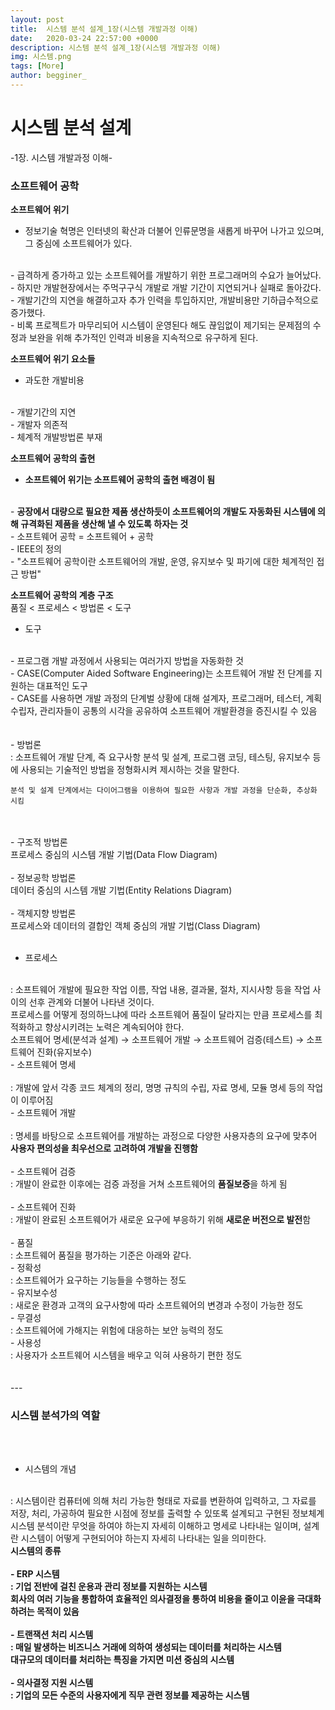```yaml
---
layout: post
title:  시스템 분석 설계_1장(시스템 개발과정 이해)
date:   2020-03-24 22:57:00 +0000
description: 시스템 분석 설계_1장(시스템 개발과정 이해)
img: 시스템.png
tags: [More]
author: begginer_
---
```


# 시스템 분석 설계

-1장. 시스템 개발과정 이해-

### 소프트웨어 공학

<span style="font-weight:bold">소프트웨어 위기</span>
<br>
- 정보기술 혁명은 인터넷의 확산과 더불어 인류문명을 새롭게 바꾸어 나가고 있으며, 그 중심에 소프트웨어가 있다.
<br>
- 급격하게 증가하고 있는 소프트웨어를 개발하기 위한 프로그래머의 수요가 늘어났다.
<br>
- 하지만 개발현장에서는 주먹구구식 개발로 개발 기간이 지연되거나 실패로 돌아갔다.
<br>
- 개발기간의 지연을 해결하고자 추가 인력을 투입하지만, 개발비용만 기하급수적으로 증가했다.
<br>
- 비록 프로젝트가 마무리되어 시스템이 운영된다 해도 끊임없이 제기되는 문제점의 수정과 보완을 위해 추가적인 인력과 비용을 지속적으로 유구하게 된다.
<br>

<span style="font-weight:bold">소프트웨어 위기 요소들</span>
<br>
- 과도한 개발비용
<br>
- 개발기간의 지연
<br>
- 개발자 의존적
<br>
- 체계적 개발방법론 부재
<br>

<span style="font-weight:bold">소프트웨어 공학의 출현</span>
<br>
- <span style="font-weight:bold">소프트웨어 위기는 소프트웨어 공학의 출현 배경이 됨</span>
<br>
- <span style="font-weight:bold">공장에서 대량으로 필요한 제품 생산하듯이 소프트웨어의 개발도 자동화된 시스템에 의해 규격화된 제품을 생산해 낼 수 있도록 하자는 것</span>
<br>
- 소프트웨어 공학 = 소프트웨어 + 공학
<br>
- IEEE의 정의
<br>
- "소프트웨어 공학이란 소프트웨어의 개발, 운영, 유지보수 및 파기에 대한 체계적인 접근 방법"
<br>

<span style="font-weight:bold">소프트웨어 공학의 계층 구조</span>
<br>
품질 < 프로세스 < 방법론 < 도구
<br>

- 도구
<br>
    - 프로그램 개발 과정에서 사용되는 여러가지 방법을 자동화한 것
<br>
    - CASE(Computer Aided Software Engineering)는 소프트웨어 개발 전 단계를 지원하는 대표적인 도구
<br>
    - CASE를 사용하면 개발 과정의 단계벌 상황에 대해 설계자, 프로그래머, 테스터, 계획수립자, 관리자들이 공통의 시각을 공유하여 소프트웨어 개발환경을 증진시킬 수 있음
<br>
<br><br>
- 방법론
<br>
    :  소프트웨어 개발 단계, 즉 요구사항 분석 및 설계, 프로그램 코딩, 테스팅, 유지보수 등에 사용되는 기술적인 방법을 정형화시켜 제시하는 것을 말한다. 
<br>

    분석 및 설계 단계에서는 다이어그램을 이용하여 필요한 사항과 개발 과정을 단순화, 추상화 시킴
<br><br>
    - 구조적 방법론
<br>
        프로세스 중심의 시스템 개발 기법(Data Flow Diagram)
<br><br>
    - 정보공학 방법론
<br>
        데이터 중심의 시스템 개발 기법(Entity Relations Diagram)
<br><br>
    - 객체지향 방법론
<br>
        프로세스와 데이터의 결합인 객체 중심의 개발 기법(Class Diagram)
<br><br>
- 프로세스
<br>
    : 소프트웨어 개발에 필요한 작업 이름, 작업 내용, 결과물, 절차, 지시사항 등을 작업 사이의 선후 관계와 더불어 나타낸 것이다.
<br>
    프로세스를 어떻게 정의하느냐에 따라 소프트웨어 품질이 달라지는 만큼 프로세스를 최적화하고 향상시키려는 노력은 계속되어야 한다.
<br>
    소프트웨어 명세(분석과 설계) → 소프트웨어 개발 → 소프트웨어 검증(테스트) → 소프트웨어 진화(유지보수)
<br>
    - 소프트웨어 명세
<br><br>
        : 개발에 앞서 각종 코드 체계의 정리, 명명 규칙의 수립, 자료 명세, 모듈 명세 등의 작업이 이루어짐
<br>
    - 소프트웨어 개발
<br><br>
        : 명세를 바탕으로 소프트웨어를 개발하는 과정으로 다양한 사용자층의 요구에 맞추어 <span style="font-weight:bold">사용자 편의성을 최우선으로 고려하여 개발을 진행함</span>
<br><br>
    - 소프트웨어 검증
<br>
        : 개발이 완료한 이후에는 검증 과정을 거쳐 소프트웨어의 <span style="font-weight:bold">품질보증</span>을 하게 됨
<br><br>
    - 소프트웨어 진화
<br>
        : 개발이 완료된 소프트웨어가 새로운 요구에 부응하기 위해 <span style="font-weight:bold">새로운 버전으로 발전</span>함
<br><br>
- 품질
<br>
    : 소프트웨어 품질을 평가하는 기준은 아래와 같다.
<br>
    - 정확성
<br>
        : 소프트웨어가 요구하는 기능들을 수행하는 정도
<br>
    - 유지보수성
<br>
        : 새로운 환경과 고객의 요구사항에 따라 소프트웨어의 변경과 수정이 가능한 정도
<br>
    - 무결성
<br>
        : 소프트웨어에 가해지는 위험에 대응하는 보안 능력의 정도
<br>
    - 사용성
<br>
        : 사용자가 소프트웨어 시스템을 배우고 익혀 사용하기 편한 정도
<br><br><br>
---

### 시스템 분석가의 역할
<br><br>
- 시스템의 개념
<br>
: 시스템이란 컴퓨터에 의해 처리 가능한 형태로 자료를 변환하여 입력하고, 그 자료를 저장, 처리, 가공하여 필요한 시점에 정보를 출력할 수 있또록 설계되고 구현된 정보체계
<br>
시스템 분석이란 무엇을 하여야 하는지 자세히 이해하고 명세로 나타내는 일이며, 설계란 시스템이 어떻게 구현되어야 하는지 자세히 나타내는 일을 의미한다. 
<br>
<span style="font-weight:bold">시스템의 종류<span>
<br><br>
- ERP 시스템
<br>
    : 기업 전반에 걸친 운용과 관리 정보를 지원하는 시스템
<br>
    회사의 여러 기능을 통합하여 효율적인 의사결정을 통하여 비용을 줄이고 이윤을 극대화 하려는 목적이 있음
<br><br>
- 트랜잭션 처리 시스템
<br>
    : 매일 발생하는 비즈니스 거래에 의하여 생성되는 데이터를 처리하는 시스템
<br>
    대규모의 데이터를 처리하는 특징을 가지면 미션 중심의 시스템
<br><br>
- 의사결정 지원 시스템
<br>
    : 기업의 모든 수준의 사용자에게 직무 관련 정보를 제공하는 시스템
<br>